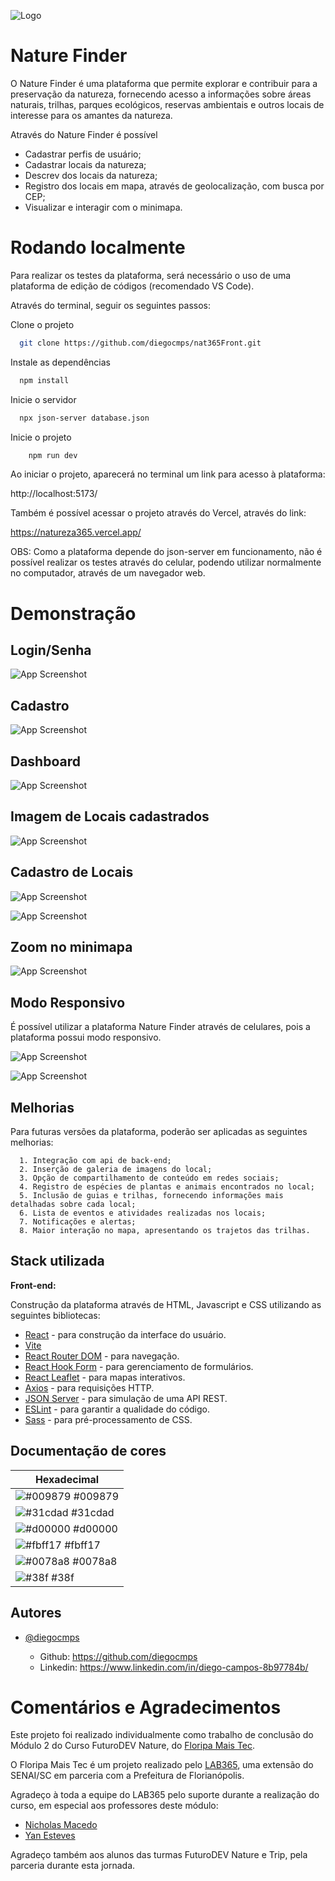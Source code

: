 
![Logo](src/assets/imagens/logo.png)


# Nature Finder

O Nature Finder é uma plataforma que permite explorar e contribuir para a preservação da natureza, fornecendo acesso a informações sobre áreas naturais, trilhas, parques ecológicos, reservas ambientais e outros locais de interesse para os amantes da natureza.

Através do Nature Finder é possível

* Cadastrar perfis de usuário;
* Cadastrar locais da natureza;
* Descrev dos locais da natureza;
* Registro dos locais em mapa, através de geolocalização, com busca por CEP;
* Visualizar e interagir com o minimapa.

# Rodando localmente

Para realizar os testes da plataforma, será necessário o uso de uma plataforma de edição de códigos (recomendado VS Code).

Através do terminal, seguir os seguintes passos:

Clone o projeto

```bash
  git clone https://github.com/diegocmps/nat365Front.git
```

Instale as dependências

```bash
  npm install
```

Inicie o servidor

```bash
  npx json-server database.json
```

Inicie o projeto

```bash
    npm run dev
```

Ao iniciar o projeto, aparecerá no terminal um link para acesso à plataforma:

http://localhost:5173/

Também é possível acessar o projeto através do Vercel, através do link:

https://natureza365.vercel.app/

OBS: Como a plataforma depende do json-server em funcionamento, não é possível realizar os testes através do celular, podendo utilizar normalmente no computador, através de um navegador web.


# Demonstração

## Login/Senha

![App Screenshot](src/assets/readme-images/login.png)

## Cadastro

![App Screenshot](src/assets/readme-images/cadastro.jpeg)

## Dashboard

![App Screenshot](src/assets/readme-images/dashboard.png)

## Imagem de Locais cadastrados

![App Screenshot](src/assets/readme-images/localidades.jpeg)

## Cadastro de Locais

![App Screenshot](src/assets/readme-images/CEP%20AUTOMÁTICO.gif)

![App Screenshot](src/assets/readme-images/local.jpeg)

## Zoom no minimapa

![App Screenshot](src/assets/readme-images/MINIMAPA.gif)



## Modo Responsivo

É possível utilizar a plataforma Nature Finder através de celulares, pois a plataforma possui modo responsivo.

![App Screenshot](src/assets/readme-images/dash-responsiva.jpeg)

![App Screenshot](src/assets/readme-images/sidebar-responsivo.gif)

## Melhorias

Para futuras versões da plataforma, poderão ser aplicadas as seguintes melhorias:

      1. Integração com api de back-end;
      2. Inserção de galeria de imagens do local;
      3. Opção de compartilhamento de conteúdo em redes sociais;
      4. Registro de espécies de plantas e animais encontrados no local;
      5. Inclusão de guias e trilhas, fornecendo informações mais detalhadas sobre cada local;
      6. Lista de eventos e atividades realizadas nos locais;
      7. Notificações e alertas;
      8. Maior interação no mapa, apresentando os trajetos das trilhas.
 


## Stack utilizada

**Front-end:** 

Construção da plataforma através de HTML, Javascript e CSS utilizando as seguintes bibliotecas:


- [React](https://react.dev/) - para construção da interface do usuário.
- [Vite](https://vitejs.dev/guide/)
- [React Router DOM](https://reactrouter.com/en/main) - para navegação.
- [React Hook Form](https://react-hook-form.com/) - para gerenciamento de formulários.
- [React Leaflet](https://react-leaflet.js.org/) - para mapas interativos.
- [Axios](https://www.npmjs.com/package/axios) - para requisições HTTP.
- [JSON Server](https://www.npmjs.com/package/json-server) - para simulação de uma API REST.
- [ESLint](https://eslint.org/) - para garantir a qualidade do código.
- [Sass](https://sass-lang.com/) - para pré-processamento de CSS.



## Documentação de cores

| Hexadecimal                                                |
| ---------------------------------------------------------------- |
| ![#009879](https://via.placeholder.com/10/009879f?text=+) #009879 |
| ![#31cdad](https://via.placeholder.com/10/31cdad?text=+) #31cdad |
| ![#d00000](https://via.placeholder.com/10/d00000?text=+) #d00000 |
| ![#fbff17](https://via.placeholder.com/10/fbff17?text=+) #fbff17 |
| ![#0078a8](https://via.placeholder.com/10/0078a8?text=+) #0078a8 |
| ![#38f](https://via.placeholder.com/10/38f?text=+) #38f |


## Autores

- [@diegocmps](https://github.com/diegocmps)

  - Github: https://github.com/diegocmps
  - Linkedin: https://www.linkedin.com/in/diego-campos-8b97784b/



# Comentários e Agradecimentos

Este projeto foi realizado individualmente como trabalho de conclusão do Módulo 2 do Curso FuturoDEV Nature, do [Floripa Mais Tec](https://floripamaistec.pmf.sc.gov.br/).

O Floripa Mais Tec é um projeto realizado pelo [LAB365](https://lab365.tech/), uma extensão do SENAI/SC em parceria com a Prefeitura de Florianópolis.

Agradeço à toda a equipe do LAB365 pelo suporte durante a realização do curso, em especial aos professores deste módulo:

* [Nicholas Macedo](https://github.com/nicholasmacedoo)
* [Yan Esteves](https://github.com/yanesteves)


Agradeço também aos alunos das turmas FuturoDEV Nature e Trip, pela parceria durante esta jornada. 